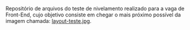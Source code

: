 Repositório de arquivos do teste de nivelamento realizado para a vaga de Front-End, cujo objetivo consiste em chegar o mais próximo possível da imagem chamada: [layout-teste.jpg](https://github.com/Pettyvelasques/Nivelamento-Front-End/blob/0d89cb3604c656316eb3b334fa9bdc51f4f468ad/layout-teste.jpg).

